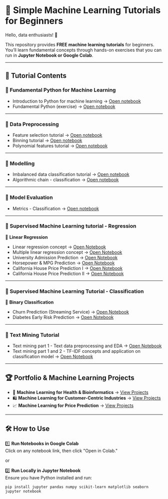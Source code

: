 # 🚀 Simple Machine Learning Tutorials for Beginners  

Hello, data enthusiasts! 👋  

This repository provides **FREE machine learning tutorials** for beginners. You’ll learn fundamental concepts through hands-on exercises that you can run in **Jupyter Notebook or Google Colab**.  

---

## 📂 Tutorial Contents  

### 🔹 Fundamental Python for Machine Learning
* Introduction to Python for machine learning → [Open notebook](https://github.com/harishmuh/machine_learning_practices/blob/main/Python__Introduction_for_Machine_Learning_and_AI.ipynb)
* Fundamental Python (exercise) → [Open notebook](https://github.com/harishmuh/machine_learning_practices/blob/main/Fundamental_Python_Exercise.ipynb)

---

### 🔹 Data Preprocessing

* Feature selection tutorial → [Open notebook](https://github.com/harishmuh/machine_learning_practices/blob/main/Feature_Selection.ipynb)
* Binning tutorial → [Open notebook](https://github.com/harishmuh/machine_learning_practices/blob/main/Binning.ipynb)
* Polynomial features tutorial → [Open notebook](https://github.com/harishmuh/machine_learning_practices/blob/main/Polynomial_features.ipynb)
---

### 🔹 Modelling
* Imbalanced data classification tutorial → [Open notebook](https://github.com/harishmuh/machine_learning_practices/blob/main/Imbalanced_data_Classification.ipynb)
* Algorithmic chain - classification → [Open notebook](https://github.com/harishmuh/machine_learning_practices/blob/main/Algorithmic_chain_classification.ipynb)

---
### 🔹 Model Evaluation
* Metrics - Classification → [Open notebook](https://github.com/harishmuh/machine_learning_practices/blob/main/Classification_Metrics.ipynb)

---
### 🔹 Supervised Machine Learning tutorial - Regression  
📌 **Linear Regression**  
* Linear regression concept  → [Open Notebook](https://github.com/harishmuh/machine_learning_practices/blob/main/Linear_Regression.ipynb)
* Multiple linear regression concept  → [Open Notebook](https://github.com/harishmuh/machine_learning_practices/blob/main/Multiple_Linear_Regression.ipynb)
* University Admission Prediction → [Open Notebook](https://github.com/harishmuh/machine_learning_practices/blob/main/supervised_regression/linear_regression.ipynb)  
* Horsepower & MPG Prediction → [Open Notebook](https://github.com/harishmuh/machine_learning_practices/blob/main/Simple_linear_regression_horsepower_and_mpg.ipynb)  
* California House Price Prediction I → [Open Notebook](https://github.com/harishmuh/machine_learning_practices/blob/main/California_house_Linear_Regression.ipynb)  
* California House Price Prediction II → [Open Notebook](https://github.com/harishmuh/machine_learning_practices/blob/main/supervised_regression/California_housing_regression.ipynb)  

---

### 🔹 Supervised Machine Learning Tutorial - Classification  
📌 **Binary Classification**  
* Churn Prediction (Streaming Service) → [Open Notebook](https://github.com/harishmuh/machine_learning_practices/blob/main/Supervised_Classification/Churn.ipynb)  
* Diabetes Early Risk Prediction → [Open Notebook](https://github.com/harishmuh/machine_learning_practices/blob/main/Supervised_Classification/diabetes_risk.ipynb)  

---

### 🔹 Text Mining Tutorial
* Text mining part 1 - Text data preprocessing and EDA → [Open Notebook](https://github.com/harishmuh/machine_learning_practices/blob/main/Text_Mining_(Part_I).ipynb)
* Text mining part 1 and 2 - TF-IDF concepts and application on classification model → [Open Notebook](https://github.com/harishmuh/machine_learning_practices/blob/main/Text_Mining_(Part_I_and_II).ipynb)

---

## 🏆 Portfolio & Machine Learning Projects  
- 🏥 **Machine Learning for Health & Bioinformatics** → [View Projects](https://github.com/harishmuh/machine_learning_projects/tree/main)  
- 🛍️ **Machine Learning for Customer-Centric Industries** → [View Projects](https://github.com/harishmuh/machine_learning_projects/tree/main)  
- 📈 **Machine Learning for Price Prediction** → [View Projects](https://github.com/harishmuh/machine_learning_projects/tree/main)  

---

## 🛠️ How to Use  
1️⃣ **Run Notebooks in Google Colab**  
Click on any notebook link, then click "Open in Colab."  

or

2️⃣ **Run Locally in Jupyter Notebook**  
Ensure you have Python installed and run:  
```bashe
pip install jupyter pandas numpy scikit-learn matplotlib seaborn
jupyter notebook

